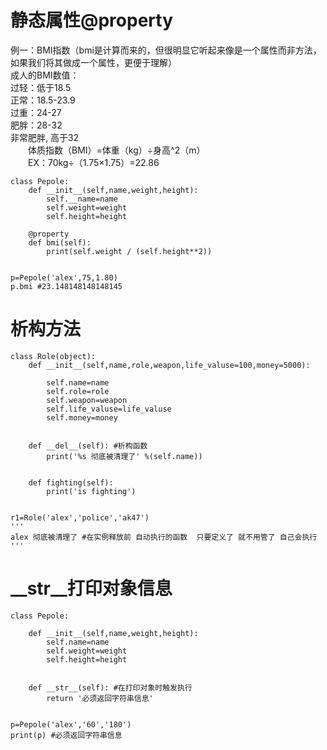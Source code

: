 # 静态属性@property
例一：BMI指数（bmi是计算而来的，但很明显它听起来像是一个属性而非方法，如果我们将其做成一个属性，更便于理解）  
成人的BMI数值：  
过轻：低于18.5  
正常：18.5-23.9  
过重：24-27  
肥胖：28-32  
非常肥胖, 高于32  
　　体质指数（BMI）=体重（kg）÷身高^2（m）  
　　EX：70kg÷（1.75×1.75）=22.86  
```
class Pepole:
    def __init__(self,name,weight,height):
        self.__name=name
        self.weight=weight
        self.height=height

    @property
    def bmi(self):
        print(self.weight / (self.height**2))


p=Pepole('alex',75,1.80)
p.bmi #23.148148148148145
```
# 析构方法
```
class Role(object):
    def __init__(self,name,role,weapon,life_valuse=100,money=5000):

        self.name=name
        self.role=role
        self.weapon=weapon
        self.life_valuse=life_valuse
        self.money=money


    def __del__(self): #析构函数
        print('%s 彻底被清理了' %(self.name))


    def fighting(self):
        print('is fighting')


r1=Role('alex','police','ak47')
'''
alex 彻底被清理了 #在实例释放前 自动执行的函数  只要定义了 就不用管了 自己会执行
'''
```
# __str__打印对象信息
```
class Pepole:

    def __init__(self,name,weight,height):
        self.name=name
        self.weight=weight
        self.height=height


    def __str__(self): #在打印对象时触发执行
        return '必须返回字符串信息'


p=Pepole('alex','60','180')
print(p) #必须返回字符串信息
```
